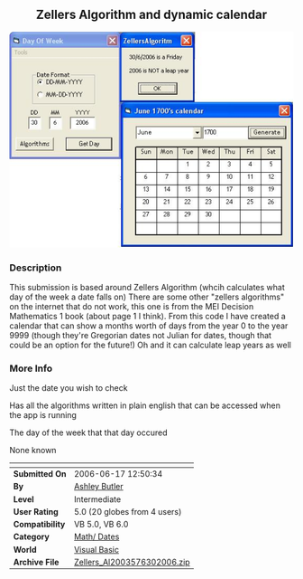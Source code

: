 ﻿<div align="center">

## Zellers Algorithm and dynamic calendar

<img src="PIC2006630720235718.JPG">
</div>

### Description

This submission is based around Zellers Algorithm (whcih calculates what day of the week a date falls on) There are some other "zellers algorithms" on the internet that do not work, this one is from the MEI Decision Mathematics 1 book (about page 1 I think). From this code I have created a calendar that can show a months worth of days from the year 0 to the year 9999 (though they're Gregorian dates not Julian for dates, though that could be an option for the future!) Oh and it can calculate leap years as well
 
### More Info
 
Just the date you wish to check

Has all the algorithms written in plain english that can be accessed when the app is running

The day of the week that that day occured

None known


<span>             |<span>
---                |---
**Submitted On**   |2006-06-17 12:50:34
**By**             |[Ashley Butler](https://github.com/Planet-Source-Code/PSCIndex/blob/master/ByAuthor/ashley-butler.md)
**Level**          |Intermediate
**User Rating**    |5.0 (20 globes from 4 users)
**Compatibility**  |VB 5\.0, VB 6\.0
**Category**       |[Math/ Dates](https://github.com/Planet-Source-Code/PSCIndex/blob/master/ByCategory/math-dates__1-37.md)
**World**          |[Visual Basic](https://github.com/Planet-Source-Code/PSCIndex/blob/master/ByWorld/visual-basic.md)
**Archive File**   |[Zellers\_Al2003576302006\.zip](https://github.com/Planet-Source-Code/ashley-butler-zellers-algorithm-and-dynamic-calendar__1-65819/archive/master.zip)








